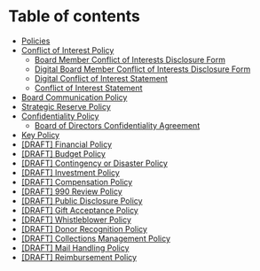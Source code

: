 # Table of contents

* [Policies](README.md)
* [Conflict of Interest Policy](conflict-of-interest-policy.md)
  * [Board Member Conflict of Interests Disclosure Form](conflict-of-interest-policy/board-member-conflict-of-interests-disclosure-form.md)
  * [Digital Board Member Conflict of Interests Disclosure Form](https://forms.monday.com/forms/41bc9a5f10faa5d53a8c49558c633d70?r=use1)
  * [Digital Conflict of Interest Statement](https://forms.monday.com/forms/9501dd91aed9008061d31455fc6cf45a?r=use1)
  * [Conflict of Interest Statement](conflict-of-interest-policy/conflict-of-interest-statement.md)
* [Board Communication Policy](board-communication-policy.md)
* [Strategic Reserve Policy](strategic-reserve-policy.md)
* [Confidentiality Policy](confidentiality-policy/README.md)
  * [Board of Directors Confidentiality Agreement](confidentiality-policy/board-of-directors-confidentiality-agreement.md)
* [Key Policy](key-policy.md)
* [\[DRAFT\] Financial Policy](financial-policy.md)
* [\[DRAFT\] Budget Policy](budget-policy.md)
* [\[DRAFT\] Contingency or Disaster Policy](contingency-or-disaster-policy.md)
* [\[DRAFT\] Investment Policy](investment-policy.md)
* [\[DRAFT\] Compensation Policy](draft-compensation-policy.md)
* [\[DRAFT\] 990 Review Policy](draft-990-review-policy.md)
* [\[DRAFT\] Public Disclosure Policy](draft-public-disclosure-policy.md)
* [\[DRAFT\] Gift Acceptance Policy](draft-gift-acceptance-policy.md)
* [\[DRAFT\] Whistleblower Policy](draft-whistleblower-policy.md)
* [\[DRAFT\] Donor Recognition Policy](draft-donor-recognition-policy.md)
* [\[DRAFT\] Collections Management Policy](draft-collections-management-policy.md)
* [\[DRAFT\] Mail Handling Policy](draft-mail-handling-policy.md)
* [\[DRAFT\] Reimbursement Policy](draft-reimbursement-policy.md)
